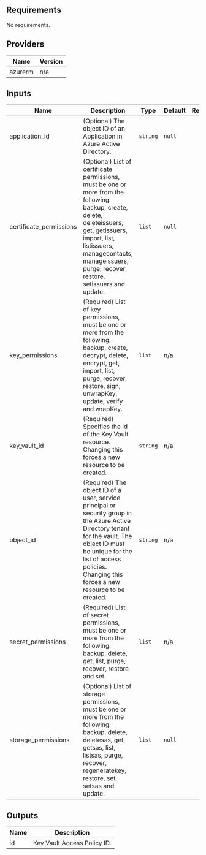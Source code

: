 ## Requirements

No requirements.

## Providers

| Name | Version |
|------|---------|
| azurerm | n/a |

## Inputs

| Name | Description | Type | Default | Required |
|------|-------------|------|---------|:--------:|
| application\_id | (Optional) The object ID of an Application in Azure Active Directory. | `string` | `null` | no |
| certificate\_permissions | (Optional) List of certificate permissions, must be one or more from the following: backup, create, delete, deleteissuers, get, getissuers, import, list, listissuers, managecontacts, manageissuers, purge, recover, restore, setissuers and update. | `list` | `null` | no |
| key\_permissions | (Required) List of key permissions, must be one or more from the following: backup, create, decrypt, delete, encrypt, get, import, list, purge, recover, restore, sign, unwrapKey, update, verify and wrapKey. | `list` | n/a | yes |
| key\_vault\_id | (Required) Specifies the id of the Key Vault resource. Changing this forces a new resource to be created. | `string` | n/a | yes |
| object\_id | (Required) The object ID of a user, service principal or security group in the Azure Active Directory tenant for the vault. The object ID must be unique for the list of access policies. Changing this forces a new resource to be created. | `string` | n/a | yes |
| secret\_permissions | (Required) List of secret permissions, must be one or more from the following: backup, delete, get, list, purge, recover, restore and set. | `list` | n/a | yes |
| storage\_permissions | (Optional) List of storage permissions, must be one or more from the following: backup, delete, deletesas, get, getsas, list, listsas, purge, recover, regeneratekey, restore, set, setsas and update. | `list` | `null` | no |

## Outputs

| Name | Description |
|------|-------------|
| id | Key Vault Access Policy ID. |

